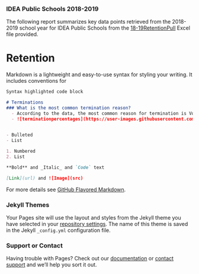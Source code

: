 ### IDEA Public Schools 2018-2019
The following report summarizes key data points retrieved from the 2018-2019 school year for IDEA Public Schools from the [18-19RetentionPull](https://github.com/gsalinas01/staff_retention/blob/main/18-19RetentionPull1(AutoRecovered).xlsx) Excel file provided.

# Retention

Markdown is a lightweight and easy-to-use syntax for styling your writing. It includes conventions for

```markdown
Syntax highlighted code block

# Terminations
### What is the most common termination reason?
  - According to the data, the most common reason for termination is Voluntary Resignation with Notice (69% of all resignations), followed by Voluntary Resignations with no Notice (11% of all resignations.
  - ![terminationpercentages](https://user-images.githubusercontent.com/60943801/132884590-bf68fb95-ce9a-4c4f-a178-19287fd9b77e.png)

       
- Bulleted
- List

1. Numbered
2. List

**Bold** and _Italic_ and `Code` text

[Link](url) and ![Image](src)
```

For more details see [GitHub Flavored Markdown](https://guides.github.com/features/mastering-markdown/).

### Jekyll Themes

Your Pages site will use the layout and styles from the Jekyll theme you have selected in your [repository settings](https://github.com/gsalinas01/staff_retention/settings/pages). The name of this theme is saved in the Jekyll `_config.yml` configuration file.

### Support or Contact

Having trouble with Pages? Check out our [documentation](https://docs.github.com/categories/github-pages-basics/) or [contact support](https://support.github.com/contact) and we’ll help you sort it out.
